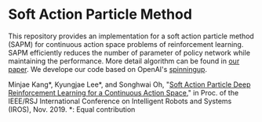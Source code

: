 # Soft Action Particle Method

This repository provides an implementation for a soft action particle method (SAPM) for continuous action space problems of reinforcement learning. SAPM efficiently reduces the number of parameter of policy network while maintaining the performance.
More detail algorithm can be found in [our paper](http://rllab.snu.ac.kr/publications/papers/2019_iros_sapdrl.pdf). We develope our code based on OpenAI's [spinningup](https://spinningup.openai.com/en/latest/). 

Minjae Kang*, Kyungjae Lee*, and Songhwai Oh, "[Soft Action Particle Deep Reinforcement Learning for a Continuous Action Space](http://rllab.snu.ac.kr/publications/papers/2019_iros_sapdrl.pdf)," in Proc. of the IEEE/RSJ International Conference on Intelligent Robots and Systems (IROS), Nov. 2019. 
\*: Equal contribution
